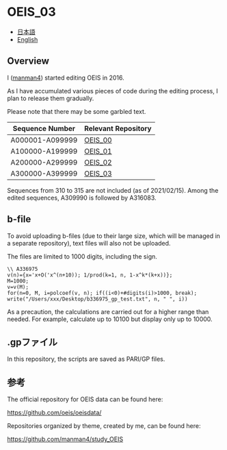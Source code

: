 # OEIS_03

- [日本語](README_ja.md)
- [English](README.md)

## Overview

I ([manman4](https://github.com/manman4)) started editing OEIS in 2016.

As I have accumulated various pieces of code during the editing process, I plan to release them gradually.

Please note that there may be some garbled text.

|  Sequence Number  |  Relevant Repository  |
| ---- | ---- |
|  A000001-A099999  |  [OEIS_00](https://github.com/manman4/OEIS_00)  |
|  A100000-A199999  |  [OEIS_01](https://github.com/manman4/OEIS_01)  |
|  A200000-A299999  |  [OEIS_02](https://github.com/manman4/OEIS_02)  |
|  A300000-A399999  |  [OEIS_03](https://github.com/manman4/OEIS_03)  |

Sequences from 310 to 315 are not included (as of 2021/02/15). Among the edited sequences, A309990 is followed by A316083.

## b-file

To avoid uploading b-files (due to their large size, which will be managed in a separate repository), text files will also not be uploaded.

The files are limited to 1000 digits, including the sign.

```PARI:
\\ A336975
v(n)={x='x+O('x^(n+10)); 1/prod(k=1, n, 1-x^k*(k+x))};
M=1000;
v=v(M);
for(n=0, M, i=polcoef(v, n); if((i<0)+#digits(i)>1000, break); write("/Users/xxx/Desktop/b336975_gp_test.txt", n, " ", i))
```

As a precaution, the calculations are carried out for a higher range than needed.
For example, calculate up to 10100 but display only up to 10000.

## .gpファイル

In this repository, the scripts are saved as PARI/GP files.

## 参考

The official repository for OEIS data can be found here:

https://github.com/oeis/oeisdata/

Repositories organized by theme, created by me, can be found here:

https://github.com/manman4/study_OEIS
